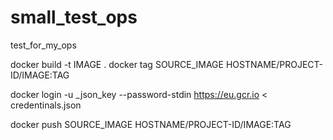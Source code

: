 # small_test_ops
test_for_my_ops

docker build -t IMAGE .
docker tag SOURCE_IMAGE HOSTNAME/PROJECT-ID/IMAGE:TAG

docker login -u _json_key --password-stdin https://eu.gcr.io < credentinals.json

docker push SOURCE_IMAGE HOSTNAME/PROJECT-ID/IMAGE:TAG
